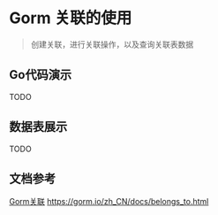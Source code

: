 # Gorm 关联的使用

> 创建关联，进行关联操作，以及查询关联表数据


## Go代码演示

 TODO

## 数据表展示

TODO


## 文档参考

[Gorm关联](https://gorm.io/zh_CN/docs/belongs_to.html) https://gorm.io/zh_CN/docs/belongs_to.html
